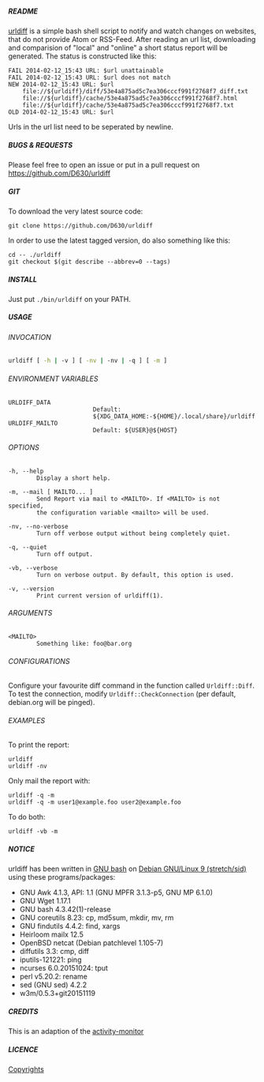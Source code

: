 ##### README

[urldiff](https://github.com/d630/urldiff) is a simple bash shell script to notify and watch changes on websites, that do not provide Atom or RSS-Feed. After reading an url list, downloading and comparision of "local" and "online" a short status report will be generated. The status is constructed like this:

```
FAIL 2014-02-12_15:43 URL: $url unattainable
FAIL 2014-02-12_15:43 URL: $url does not match
NEW 2014-02-12_15:43 URL: $url
    file://${urldiff}/diff/53e4a875ad5c7ea306cccf991f2768f7_diff.txt
    file://${urldiff}/cache/53e4a875ad5c7ea306cccf991f2768f7.html
    file://${urldiff}/cache/53e4a875ad5c7ea306cccf991f2768f7.txt
OLD 2014-02-12_15:43 URL: $url
```

Urls in the url list need to be seperated by newline.

##### BUGS & REQUESTS

Please feel free to open an issue or put in a pull request on https://github.com/D630/urldiff

##### GIT

To download the very latest source code:

```
git clone https://github.com/D630/urldiff
```

In order to use the latest tagged version, do also something like this:

```
cd -- ./urldiff
git checkout $(git describe --abbrev=0 --tags)
```

##### INSTALL

Just put `./bin/urldiff` on your PATH.

##### USAGE

###### INVOCATION

```sh
urldiff [ -h | -v ] [ -nv | -nv | -q ] [ -m ]
```

###### ENVIRONMENT VARIABLES

```
URLDIFF_DATA
                        Default:
                        ${XDG_DATA_HOME:-${HOME}/.local/share}/urldiff
URLDIFF_MAILTO
                        Default: ${USER}@${HOST}
```

###### OPTIONS

```
-h, --help
        Display a short help.

-m, --mail [ MAILTO... ]
        Send Report via mail to <MAILTO>. If <MAILTO> is not specified,
        the configuration variable <mailto> will be used.

-nv, --no-verbose
        Turn off verbose output without being completely quiet.

-q, --quiet
        Turn off output.

-vb, --verbose
        Turn on verbose output. By default, this option is used.

-v, --version
        Print current version of urldiff(1).
```

###### ARGUMENTS

```
<MAILTO>
        Something like: foo@bar.org
```

###### CONFIGURATIONS

Configure your favourite diff command in the function called `Urldiff::Diff`. To test the connection, modify `Urldiff::CheckConnection` (per default, debian.org will be pinged).

###### EXAMPLES

To print the report:

```
urldiff
urldiff -nv
```

Only mail the report with:

```
urldiff -q -m
urldiff -q -m user1@example.foo user2@example.foo
```

To do both:

```
urldiff -vb -m
```

##### NOTICE

urldiff has been written in [GNU bash](http://www.gnu.org/software/bash/) on [Debian GNU/Linux 9 (stretch/sid)](https://www.debian.org) using these programs/packages:

- GNU Awk 4.1.3, API: 1.1 (GNU MPFR 3.1.3-p5, GNU MP 6.1.0)
- GNU Wget 1.17.1
- GNU bash 4.3.42(1)-release
- GNU coreutils 8.23: cp, md5sum, mkdir, mv, rm
- GNU findutils 4.4.2: find, xargs
- Heirloom mailx 12.5
- OpenBSD netcat (Debian patchlevel 1.105-7)
- diffutils 3.3: cmp, diff
- iputils-121221: ping
- ncurses 6.0.20151024: tput
- perl v5.20.2: rename
- sed (GNU sed) 4.2.2
- w3m/0.5.3+git20151119

##### CREDITS

This is an adaption of the [activity-monitor](https://github.com/cmichi/activity-monitor)

##### LICENCE

[Copyrights](../master/doc/COPYRIGHT)
